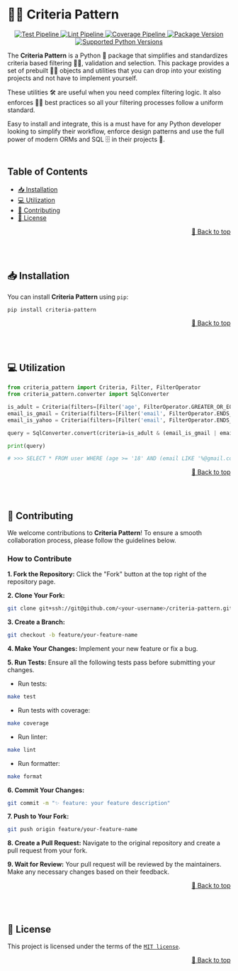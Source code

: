 <a name="readme-top"></a>

# 🤏🏻 Criteria Pattern

<p align="center">
    <a href="https://github.com/adriamontoto/criteria-pattern/actions/workflows/test.yaml?event=push&branch=master" target="_blank">
        <img src="https://github.com/adriamontoto/criteria-pattern/actions/workflows/test.yaml/badge.svg?event=push&branch=master" alt="Test Pipeline">
    </a>
    <a href="https://github.com/adriamontoto/criteria-pattern/actions/workflows/lint.yaml?event=push&branch=master" target="_blank">
        <img src="https://github.com/adriamontoto/criteria-pattern/actions/workflows/lint.yaml/badge.svg?event=push&branch=master" alt="Lint Pipeline">
    </a>
        <a href="https://coverage-badge.samuelcolvin.workers.dev/redirect/adriamontoto/criteria-pattern" target="_blank">
        <img src="https://coverage-badge.samuelcolvin.workers.dev/adriamontoto/criteria-pattern.svg" alt="Coverage Pipeline">
    </a>
    <a href="https://pypi.org/project/criteria-pattern" target="_blank">
        <img src="https://img.shields.io/pypi/v/criteria-pattern?color=%2334D058&label=pypi%20package" alt="Package Version">
    </a>
    <a href="https://pypi.org/project/criteria-pattern/" target="_blank">
        <img src="https://img.shields.io/pypi/pyversions/criteria-pattern.svg?color=%2334D058" alt="Supported Python Versions">
    </a>
</p>

The **Criteria Pattern** is a Python 🐍 package that simplifies and standardizes criteria based filtering 🤏🏻, validation and selection. This package provides a set of prebuilt 👷🏻 objects and utilities that you can drop into your existing projects and not have to implement yourself.

These utilities 🛠️ are useful when you need complex filtering logic. It also enforces 👮🏻 best practices so all your filtering processes follow a uniform standard.

Easy to install and integrate, this is a must have for any Python developer looking to simplify their workflow, enforce design patterns and use the full power of modern ORMs and SQL 🗄️ in their projects 🚀.
<br><br>

## Table of Contents

- [📥 Installation](#installation)
- [💻 Utilization](#utilization)
- [🤝 Contributing](#contributing)
- [🔑 License](#license)

<p align="right">
    <a href="#readme-top">🔼 Back to top</a>
</p><br><br>

<a name="installation"></a>

## 📥 Installation

You can install **Criteria Pattern** using `pip`:

```bash
pip install criteria-pattern
```

<p align="right">
    <a href="#readme-top">🔼 Back to top</a>
</p><br><br>

<a name="utilization"></a>

## 💻 Utilization

```python
from criteria_pattern import Criteria, Filter, FilterOperator
from criteria_pattern.converter import SqlConverter

is_adult = Criteria(filters=[Filter('age', FilterOperator.GREATER_OR_EQUAL, 18)])
email_is_gmail = Criteria(filters=[Filter('email', FilterOperator.ENDS_WITH, '@gmail.com')])
email_is_yahoo = Criteria(filters=[Filter('email', FilterOperator.ENDS_WITH, '@yahoo.com')])

query = SqlConverter.convert(criteria=is_adult & (email_is_gmail | email_is_yahoo), table='user')

print(query)

# >>> SELECT * FROM user WHERE (age >= '18' AND (email LIKE '%@gmail.com' OR email LIKE '%@yahoo.com'));
```

<p align="right">
    <a href="#readme-top">🔼 Back to top</a>
</p><br><br>

<a name="contributing"></a>

## 🤝 Contributing

We welcome contributions to **Criteria Pattern**! To ensure a smooth collaboration process, please follow the guidelines below.

### How to Contribute

**1. Fork the Repository:** Click the "Fork" button at the top right of the repository page.

**2. Clone Your Fork:**

```bash
git clone git+ssh://git@github.com/<your-username>/criteria-pattern.git
```

**3. Create a Branch:**

```bash
git checkout -b feature/your-feature-name
```

**4. Make Your Changes:** Implement your new feature or fix a bug.

**5. Run Tests:** Ensure all the following tests pass before submitting your changes.

- Run tests:

```bash
make test
```

- Run tests with coverage:

```bash
make coverage
```

- Run linter:

```bash
make lint
```

- Run formatter:

```bash
make format
```

**6. Commit Your Changes:**

```bash
git commit -m "✨ feature: your feature description"
```

**7. Push to Your Fork:**

```bash
git push origin feature/your-feature-name
```

**8. Create a Pull Request:** Navigate to the original repository and create a pull request from your fork.

**9. Wait for Review:** Your pull request will be reviewed by the maintainers. Make any necessary changes based on their feedback.

<p align="right">
    <a href="#readme-top">🔼 Back to top</a>
</p><br><br>

<a name="license"></a>

## 🔑 License

This project is licensed under the terms of the [`MIT license`](https://github.com/adriamontoto/criteria-pattern/blob/master/LICENSE.md).

<p align="right">
    <a href="#readme-top">🔼 Back to top</a>
</p>
